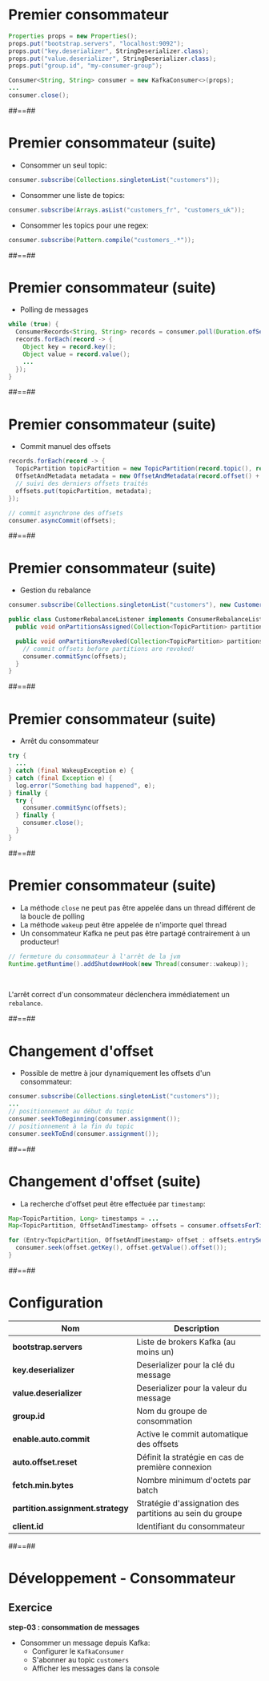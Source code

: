 <!-- .slide: class="with-code" -->

# Premier consommateur

```java
Properties props = new Properties();
props.put("bootstrap.servers", "localhost:9092");
props.put("key.deserializer", StringDeserializer.class);
props.put("value.deserializer", StringDeserializer.class);
props.put("group.id", "my-consumer-group");

Consumer<String, String> consumer = new KafkaConsumer<>(props);
...
consumer.close();
```

<!-- .element: class="big-code" -->

##==##
<!-- .slide: class="with-code" -->

# Premier consommateur (suite)

* Consommer un seul topic:

```java
consumer.subscribe(Collections.singletonList("customers"));
```

<!-- .element: class="big-code" -->

* Consommer une liste de topics:

```java
consumer.subscribe(Arrays.asList("customers_fr", "customers_uk"));
```

<!-- .element: class="big-code" -->

* Consommer les topics pour une regex:

```java
consumer.subscribe(Pattern.compile("customers_.*"));
```

<!-- .element: class="big-code" -->

##==##
<!-- .slide: class="with-code" -->

# Premier consommateur (suite)

* Polling de messages

```java
while (true) {
  ConsumerRecords<String, String> records = consumer.poll(Duration.ofSeconds(10));
  records.forEach(record -> {
    Object key = record.key();
    Object value = record.value();
    ...
  });
}
```

<!-- .element: class="big-code" -->

##==##
<!-- .slide: class="with-code" -->

# Premier consommateur (suite)

* Commit manuel des offsets

```java
records.forEach(record -> {
  TopicPartition topicPartition = new TopicPartition(record.topic(), record.partition());
  OffsetAndMetadata metadata = new OffsetAndMetadata(record.offset() + 1, "");
  // suivi des derniers offsets traités
  offsets.put(topicPartition, metadata);
});

// commit asynchrone des offsets
consumer.asyncCommit(offsets);
```

<!-- .element: class="big-code" -->

##==##
<!-- .slide: class="with-code" -->

# Premier consommateur (suite)

* Gestion du rebalance

```java
consumer.subscribe(Collections.singletonList("customers"), new CustomerRebalanceListener());

public class CustomerRebalanceListener implements ConsumerRebalanceListener {
  public void onPartitionsAssigned(Collection<TopicPartition> partitions) {}

  public void onPartitionsRevoked(Collection<TopicPartition> partitions) {
    // commit offsets before partitions are revoked!
    consumer.commitSync(offsets);
  }
}
```

<!-- .element: class="big-code" -->

##==##
<!-- .slide: class="with-code" -->

# Premier consommateur (suite)

* Arrêt du consommateur

```java
try {
  ...
} catch (final WakeupException e) {
} catch (final Exception e) {
  log.error("Something bad happened", e);
} finally {
  try {
    consumer.commitSync(offsets);
  } finally {
    consumer.close();
  }
}
```

<!-- .element: class="big-code" -->

##==##
<!-- .slide: class="with-code" -->

# Premier consommateur (suite)

* La méthode `close` ne peut pas être appelée dans un thread différent de la boucle de polling
* La méthode `wakeup` peut être appelée de n'importe quel thread
* Un consommateur Kafka ne peut pas être partagé contrairement à un producteur!

```java
// fermeture du consommateur à l'arrêt de la jvm
Runtime.getRuntime().addShutdownHook(new Thread(consumer::wakeup));
```

<!-- .element: class="big-code" -->

</br>

L'arrêt correct d'un consommateur déclenchera immédiatement un `rebalance`.

##==##
<!-- .slide: class="with-code" -->

# Changement d'offset

* Possible de mettre à jour dynamiquement les offsets d'un consommateur:

```java
consumer.subscribe(Collections.singletonList("customers"));
...
// positionnement au début du topic
consumer.seekToBeginning(consumer.assignment());
// positionnement à la fin du topic
consumer.seekToEnd(consumer.assignment());
```

<!-- .element: class="big-code" -->

##==##
<!-- .slide: class="with-code" -->

# Changement d'offset (suite)

* La recherche d'offset peut être effectuée par `timestamp`:

```java
Map<TopicPartition, Long> timestamps = ...
Map<TopicPartition, OffsetAndTimestamp> offsets = consumer.offsetsForTimes(timestamps);

for (Entry<TopicPartition, OffsetAndTimestamp> offset : offsets.entrySet()) {
  consumer.seek(offset.getKey(), offset.getValue().offset());
}
```

<!-- .element: class="big-code" -->

##==##
<!-- .slide: -->

# Configuration

| Nom | Description |
| --- | ----------- |
| **bootstrap.servers** | Liste de brokers Kafka (au moins un) |
| **key.deserializer** | Deserializer pour la clé du message |
| **value.deserializer** | Deserializer pour la valeur du message |
| **group.id** | Nom du groupe de consommation |
| **enable.auto.commit** | Active le commit automatique des offsets |
| **auto.offset.reset** | Définit la stratégie en cas de première connexion |
| **fetch.min.bytes** | Nombre minimum d'octets par batch |
| **partition.assignment.strategy** | Stratégie d'assignation des partitions au sein du groupe |
| **client.id** | Identifiant du consommateur |

##==##
<!-- .slide: class="exercice" -->

# Développement - Consommateur

## Exercice

**step-03 : consommation de messages**

* Consommer un message depuis Kafka:
  * Configurer le `KafkaConsumer`
  * S'abonner au topic `customers`
  * Afficher les messages dans la console

